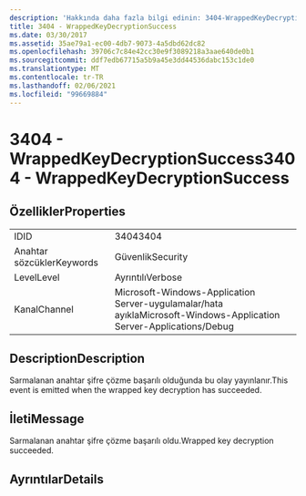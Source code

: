 ```yaml
---
description: 'Hakkında daha fazla bilgi edinin: 3404-WrappedKeyDecryptionSuccess'
title: 3404 - WrappedKeyDecryptionSuccess
ms.date: 03/30/2017
ms.assetid: 35ae79a1-ec00-4db7-9073-4a5dbd62dc82
ms.openlocfilehash: 39706c7c84e42cc30e9f3089218a3aae640de0b1
ms.sourcegitcommit: ddf7edb67715a5b9a45e3dd44536dabc153c1de0
ms.translationtype: MT
ms.contentlocale: tr-TR
ms.lasthandoff: 02/06/2021
ms.locfileid: "99669884"
---
```

# <a name="3404---wrappedkeydecryptionsuccess"></a><span data-ttu-id="6ca9c-103">3404 - WrappedKeyDecryptionSuccess</span><span class="sxs-lookup"><span data-stu-id="6ca9c-103">3404 - WrappedKeyDecryptionSuccess</span></span>

## <a name="properties"></a><span data-ttu-id="6ca9c-104">Özellikler</span><span class="sxs-lookup"><span data-stu-id="6ca9c-104">Properties</span></span>  
  
|||  
|-|-|  
|<span data-ttu-id="6ca9c-105">ID</span><span class="sxs-lookup"><span data-stu-id="6ca9c-105">ID</span></span>|<span data-ttu-id="6ca9c-106">3404</span><span class="sxs-lookup"><span data-stu-id="6ca9c-106">3404</span></span>|  
|<span data-ttu-id="6ca9c-107">Anahtar sözcükler</span><span class="sxs-lookup"><span data-stu-id="6ca9c-107">Keywords</span></span>|<span data-ttu-id="6ca9c-108">Güvenlik</span><span class="sxs-lookup"><span data-stu-id="6ca9c-108">Security</span></span>|  
|<span data-ttu-id="6ca9c-109">Level</span><span class="sxs-lookup"><span data-stu-id="6ca9c-109">Level</span></span>|<span data-ttu-id="6ca9c-110">Ayrıntılı</span><span class="sxs-lookup"><span data-stu-id="6ca9c-110">Verbose</span></span>|  
|<span data-ttu-id="6ca9c-111">Kanal</span><span class="sxs-lookup"><span data-stu-id="6ca9c-111">Channel</span></span>|<span data-ttu-id="6ca9c-112">Microsoft-Windows-Application Server-uygulamalar/hata ayıkla</span><span class="sxs-lookup"><span data-stu-id="6ca9c-112">Microsoft-Windows-Application Server-Applications/Debug</span></span>|  
  
## <a name="description"></a><span data-ttu-id="6ca9c-113">Description</span><span class="sxs-lookup"><span data-stu-id="6ca9c-113">Description</span></span>  

 <span data-ttu-id="6ca9c-114">Sarmalanan anahtar şifre çözme başarılı olduğunda bu olay yayınlanır.</span><span class="sxs-lookup"><span data-stu-id="6ca9c-114">This event is emitted when the wrapped key decryption has succeeded.</span></span>  
  
## <a name="message"></a><span data-ttu-id="6ca9c-115">İleti</span><span class="sxs-lookup"><span data-stu-id="6ca9c-115">Message</span></span>  

 <span data-ttu-id="6ca9c-116">Sarmalanan anahtar şifre çözme başarılı oldu.</span><span class="sxs-lookup"><span data-stu-id="6ca9c-116">Wrapped key decryption succeeded.</span></span>  
  
## <a name="details"></a><span data-ttu-id="6ca9c-117">Ayrıntılar</span><span class="sxs-lookup"><span data-stu-id="6ca9c-117">Details</span></span>
